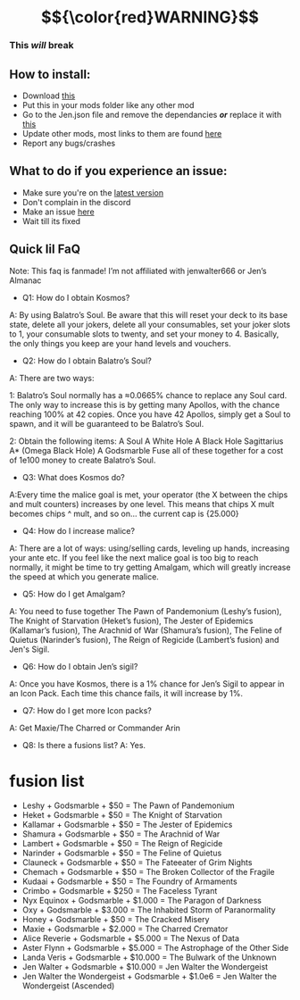 # $${\color{red}WARNING}$$
### This *will* break

## How to install:
- Download [this](https://github.com/Dragokillfist/almanac-patches/archive/refs/heads/main.zip)
- Put this in your mods folder like any other mod
- Go to the Jen.json file and remove the dependancies ***or*** replace it with [this](https://github.com/Dragokillfist/almanac-patches/blob/d000e4778c4fb7dc21ad831eba98fd222c679bbd/example%20Jen.json%20file)
- Update other mods, most links to them are found [here](https://github.com/Dragokillfist/common-balatro-mod-update-links/blob/main/README.md)
- Report any bugs/crashes

## What to do if you experience an issue:
- Make sure you're on the [latest version](https://github.com/Dragokillfist/almanac-patches/archive/refs/heads/main.zip)
- Don't complain in the discord
- Make an issue [here](https://github.com/Dragokillfist/almanac-patches/issues)
- Wait till its fixed

## Quick lil FaQ

Note: This faq is fanmade! I’m not affiliated with jenwalter666 or Jen’s Almanac

- Q1: How do I obtain Kosmos?

A: By using Balatro’s Soul. Be aware that this will reset your deck to its base state, delete all your jokers, delete all your consumables, set your joker slots to 1, your consumable slots to twenty, and set your money to 4. Basically, the only things you keep are your hand levels and vouchers.

- Q2: How do I obtain Balatro’s Soul?

A: There are two ways:

1: Balatro’s Soul normally has a ≈0.0665% chance to replace any Soul card. The only way to increase this is by getting many Apollos, with the chance reaching 100% at 42 copies. Once you have 42 Apollos, simply get a Soul to spawn, and it will be guaranteed to be Balatro’s Soul.

2: Obtain the following items:
A Soul
A White Hole
A Black Hole
Sagittarius A* (Omega Black Hole)
A Godsmarble
Fuse all of these together for a cost of 1e100 money to create Balatro’s Soul.

- Q3: What does Kosmos do?

A:Every time the malice goal is met, your operator (the X between the chips and mult counters) increases by one level. This means that chips X mult becomes chips ^ mult, and so on… the current cap is {25.000}

- Q4: How do I increase malice?

A: There are a lot of ways: using/selling cards, leveling up hands, increasing your ante etc.
If you feel like the next malice goal is too big to reach normally, it might be time to try getting Amalgam, which will greatly increase the speed at which you generate malice.

- Q5: How do I get Amalgam?

A: You need to fuse together The Pawn of Pandemonium (Leshy’s fusion), The Knight of Starvation (Heket’s fusion), The Jester of Epidemics (Kallamar’s fusion), The Arachnid of War (Shamura’s fusion), The Feline of Quietus (Narinder’s fusion), The Reign of Regicide (Lambert’s fusion) and Jen's Sigil. 

- Q6: How do I obtain Jen’s sigil?

A: Once you have Kosmos, there is a 1% chance for Jen’s Sigil to appear in an Icon Pack. Each time this chance fails, it will increase by 1%.

- Q7: How do I get more Icon packs?

A: Get Maxie/The Charred or Commander Arin

- Q8: Is there a fusions list?
A: Yes.
# fusion list
- Leshy + Godsmarble + $50 = The Pawn of Pandemonium
- Heket + Godsmarble + $50 = The Knight of Starvation
- Kallamar + Godsmarble + $50 = The Jester of Epidemics
- Shamura + Godsmarble + $50 = The Arachnid of War
- Lambert + Godsmarble + $50 = The Reign of Regicide
- Narinder + Godsmarble + $50 = The Feline of Quietus
- Clauneck + Godsmarble + $50 = The Fateeater of Grim Nights
- Chemach + Godsmarble + $50 = The Broken Collector of the Fragile
- Kudaai + Godsmarble + $50 = The Foundry of Armaments
- Crimbo + Godsmarble + $250 = The Faceless Tyrant
- Nyx Equinox + Godsmarble + $1.000 = The Paragon of Darkness
- Oxy + Godsmarble + $3.000 = The Inhabited Storm of Paranormality
- Honey + Godsmarble + $50 = The Cracked Misery
- Maxie + Godsmarble + $2.000 = The Charred Cremator
- Alice Reverie + Godsmarble + $5.000 = The Nexus of Data
- Aster Flynn + Godsmarble + $5.000 = The Astrophage of the Other Side
- Landa Veris + Godsmarble + $10.000 = The Bulwark of the Unknown
- Jen Walter + Godsmarble + $10.000 = Jen Walter the Wondergeist
- Jen Walter the Wondergeist + Godsmarble + $1.0e6 = Jen Walter the Wondergeist (Ascended)

